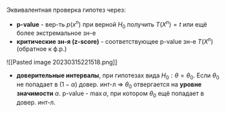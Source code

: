 Эквивалентная проверка гипотез через:
* **p-value** - вер-ть $p(x^n)$ при верной $H_0$ получить $T(X^n)=t$ или ещё более экстремальное зн-е
* **критические зн-я (z-score)** - соответствующее p-value зн-е $T(X^n)$ (обратное к ф.р.)

![[Pasted image 20230315221518.png]]

* **доверительные интервалы**, при гипотезах вида $H_0: \theta = \theta_0$.
Если $\theta_0$ не попадает в $(1-\alpha)$ довер. инт-л => $\theta_0$ отвергается на **уровне значимости** $\alpha$.
p-value - $\max \alpha$, при котором $\theta_0$ ещё попадает в довер. инт-л.